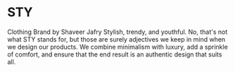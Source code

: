 # STY
Clothing Brand by Shaveer Jafry
Stylish, trendy, and youthful. No, that's not what STY stands for, but those are surely adjectives we keep in mind when we design our products. We combine minimalism with luxury, add a sprinkle of comfort, and ensure that the end result is an authentic design that suits all.
